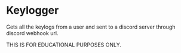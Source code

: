 # Keylogger
Gets all the keylogs from a user and sent to a discord server through discord webhook url.

THIS IS FOR EDUCATIONAL PURPOSES ONLY.
